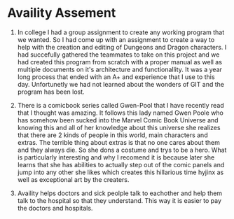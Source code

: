 # Availity Assement

1. In college I had a group assignment to create any working program that we wanted.  So I had come up with an assignment to create
a way to help with the creation and editing of Dungeons and Dragon characters. I had succefully gathered the teammates to take on
this project and we had created this program from scratch with a proper manual as well as multiple documents on it's architecture 
and functionallity.  It was a year long process that ended with an A+ and experience that I use to this day.  Unfortunetly we had 
not learned about the wonders of GIT and the program has been lost.

2. There is a comicbook series called Gwen-Pool that I have recently read that I thought was amazing.  It follows this lady named
Gwen Poole who has somehow been sucked into the Marvel Comic Book Universe and knowing this and all of her knowledge about this universe
she realizes that there are 2 kinds of people in this world, main characters and extras.  The terrible thing about extras is that no one
cares about them and they always die.  So she dons a costume and trys to be a hero.  What is particularly interesting and why I recomend it
is because later she learns that she has abilities to actually step out of the comic panels and jump into any other she likes which creates 
this hillarious time hyjinx as well as exceptional art by the creaters.

3. Availity helps doctors and sick peolple talk to eachother and help them talk to the hospital so that they understand.  This way it is easier 
to pay the doctors and hospitals.